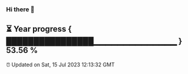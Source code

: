 ### Hi there 👋
⏳ Year progress { ████████████████▁▁▁▁▁▁▁▁▁▁▁▁▁▁ } 53.56 %
---
⏰ Updated on Sat, 15 Jul 2023 12:13:32 GMT

